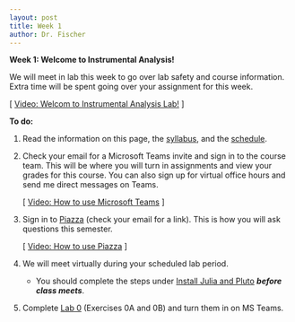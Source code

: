 ```yaml
---
layout: post
title: Week 1
author: Dr. Fischer
---
```


**Week 1: Welcome to Instrumental Analysis!**

We will meet in lab this week to go over lab safety and course information.  Extra time will be spent going over your assignment for this week.

[ [Video: Welcom to Instrumental Analysis Lab!](https://wcu.hosted.panopto.com/Panopto/Pages/Viewer.aspx?id=1dd11048-4999-4d89-8b9f-acb80180bcdc) ]

**To do:**

1. Read the information on this page, the [syllabus]({{site.url}}/course-information/syllabus), and the [schedule]({{site.url}}/course-information/schedule).

1. Check your email for a Microsoft Teams invite and sign in to the course team.  This will be where you will turn in assignments and view your grades for this course.  You can also sign up for virtual office hours and send me direct messages on Teams.

     [ [Video: How to use Microsoft Teams](https://wcu.hosted.panopto.com/Panopto/Pages/Viewer.aspx?id=8cbd076b-a5e2-46e7-9fee-acb8012e09fc) ]

1. Sign in to [Piazza](https://piazza.com) (check your email for a link).  This is how you will ask questions this semester.

      [ [Video: How to use Piazza](https://wcu.hosted.panopto.com/Panopto/Pages/Viewer.aspx?id=0abad82d-58e0-49c9-aa39-acb8012e0a2e) ]

1. We will meet virtually during your scheduled lab period.
      - You should complete the steps under [Install Julia and Pluto]({{site.url}}/lab-0/#install-julia-and-pluto) ***before class meets***.
      
1. Complete [Lab 0](http://localhost:4000/lab-0/) (Exercises 0A and 0B) and turn them in on MS Teams.
